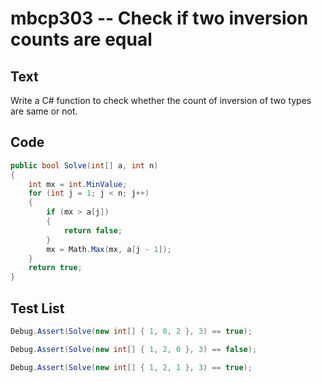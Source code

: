 # mbcp303 -- Check if two inversion counts are equal

## Text

Write a C# function to check whether the count of inversion of two types are same or not.

## Code

```csharp
public bool Solve(int[] a, int n)   
{   
    int mx = int.MinValue;   
    for (int j = 1; j < n; j++)   
    {  
        if (mx > a[j])  
        {  
            return false;  
        }  
        mx = Math.Max(mx, a[j - 1]);    
    }  
    return true;  
}
```

## Test List

```csharp
Debug.Assert(Solve(new int[] { 1, 0, 2 }, 3) == true);
```

```csharp
Debug.Assert(Solve(new int[] { 1, 2, 0 }, 3) == false);
```

```csharp
Debug.Assert(Solve(new int[] { 1, 2, 1 }, 3) == true);
```
